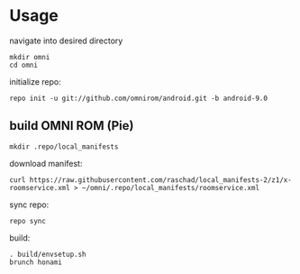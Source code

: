 Usage
=====
navigate into desired directory
    
    mkdir omni
    cd omni
    
initialize repo:

    repo init -u git://github.com/omnirom/android.git -b android-9.0

build OMNI ROM (Pie)
---------------
    mkdir .repo/local_manifests
    
download manifest: 

    curl https://raw.githubusercontent.com/raschad/local_manifests-2/z1/x-roomservice.xml > ~/omni/.repo/local_manifests/roomservice.xml

sync repo:

    repo sync

build:

    . build/envsetup.sh
    brunch honami
